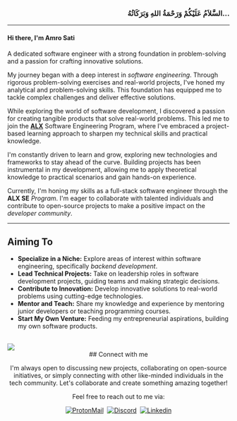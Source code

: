 <div align='right'>
  <h3>السَّلاَمُ عَلَيْكُمْ وَرَحْمَةُ اللهِ وَبَرَكَاتُهُ...</h3>
</div>

-----

<h4>Hi there, I'm Amro Sati</h4>
A dedicated software engineer with a strong foundation in problem-solving and a passion for crafting innovative solutions.

My journey began with a deep interest in *software engineering*. Through rigorous problem-solving exercises and real-world projects, I've honed my analytical and problem-solving skills.
This foundation has equipped me to tackle complex challenges and deliver effective solutions.

While exploring the world of software development, I discovered a passion for creating tangible products that solve real-world problems.
This led me to join the [**ALX**](https://www.alxafrica.com/) Software Engineering Program, where I've embraced a project-based learning approach to sharpen my technical skills and practical knowledge.

I'm constantly driven to learn and grow, exploring new technologies and frameworks to stay ahead of the curve.
Building projects has been instrumental in my development, allowing me to apply theoretical knowledge to practical scenarios and gain hands-on experience.

Currently, I'm honing my skills as a full-stack software engineer through the **ALX SE** *Program*.
I'm eager to collaborate with talented individuals and contribute to open-source projects to make a positive impact on the *developer community*.

-----

## Aiming To

- **Specialize in a Niche:** Explore areas of interest within software engineering, specifically *backend development*.
- **Lead Technical Projects:** Take on leadership roles in software development projects, guiding teams and making strategic decisions.
- **Contribute to Innovation:** Develop innovative solutions to real-world problems using cutting-edge technologies.
- **Mentor and Teach:** Share my knowledge and experience by mentoring junior developers or teaching programming courses.
- **Start My Own Venture:** Feeding my entrepreneurial aspirations, building my own software products.

<br>
<img src="https://user-images.githubusercontent.com/73097560/115834477-dbab4500-a447-11eb-908a-139a6edaec5c.gif">
<br>

<div align="center">
  ## Connect with me
  
  I'm always open to discussing new projects, collaborating on open-source initiatives, or simply connecting with other like-minded individuals in the tech community.
  Let's collaborate and create something amazing together!
  
  Feel free to reach out to me via:
  
  [![ProtonMail](https://img.shields.io/badge/-protonmail-505264?style=for-the-badge&logo=ProtonMail&logoColor=#8a90c7)](mailto:amrosati@proton.me)&nbsp;
  [![Discord](https://img.shields.io/badge/-Discord-5964f2?style=for-the-badge&logo=discord&logoColor=white)](https://discordapp.com/users/684736826501890064)&nbsp;
  [![Linkedin](https://img.shields.io/badge/-linkedin-0a78b5?style=for-the-badge&logo=Linkedin&logoColor=white)](https://www.linkedin.com/in/amrosatti)
</div>

<br>
